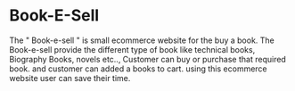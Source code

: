 # Book-E-Sell
The " Book-e-sell " is small ecommerce website for the buy a book. The Book-e-sell provide the different type of book like technical books, Biography Books, novels etc.., Customer can buy or purchase that required book. and customer can added a books to cart. using this ecommerce website user can save their time.
